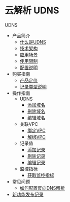 # 云解析 UDNS

UDNS

* 产品简介
    * [什么是UDNS](/udns/intro/whatisudns)
    * [技术架构](/udns/intro/architecture)
    * [应用场景](/udns/intro/apply)
    * [使用限制](/udns/intro/limit)
    * [配置说明](/udns/intro/config)
* 购买指南
    * [产品定价](/udns/fast/price)
    * [记录类型说明](/udns/fast/rrtype)
 * 操作指南
    * UDNS
        * [添加域名](/udns/guide/udns/createudns)
        * [删除域名](/udns/guide/udns/deleteudns)
        * [编辑域名](/udns/guide/udns/editudns)
    * 关联VPC
        * [绑定VPC](/udns/guide/vpc/bindvpc)
        * [解绑VPC](/udns/guide/vpc/unbindvpc)
    * 记录值
        * [添加记录](/udns/guide/record/addrecord)
        * [删除记录](/udns/guide/record/deleterecord)
        * [编辑记录](/udns/guide/record/editrecord)
    * 监控指标
        * [获取监控指标](/udns/guide/monitor/getmonitoring)
* 常见问题
    * [如何配置反向DNS解析](/udns/faq/ptr)
* [新功能发布记录](/udns/newfunctions)    
      
